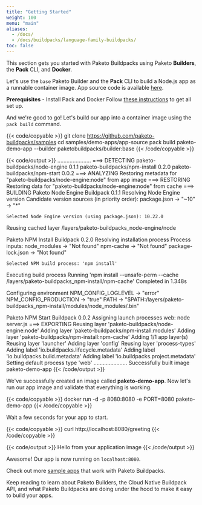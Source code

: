 ```yaml
---
title: "Getting Started"
weight: 100
menu: "main"
aliases:
  - /docs/
  - /docs/buildpacks/language-family-buildpacks/
toc: false
---
```


This section gets you started with Paketo Buildpacks using Paketo **Builders**, the **Pack** CLI, and **Docker**.

Let's use the `base` Paketo Builder and the **Pack** CLI to build a Node.js app
as a runnable container image. App source code is available
[here](https://github.com/paketo-buildpacks/samples/tree/main/demo-apps/app-source).

**Prerequisites** - Install Pack and Docker
Follow [these instructions](https://buildpacks.io/docs/install-pack/) to get all set up.

And we're good to go! Let's build our app into a container image using the `pack build` command.

{{< code/copyable >}}
git clone https://github.com/paketo-buildpacks/samples
cd samples/demo-apps/app-source
pack build paketo-demo-app --builder paketobuildpacks/builder:base
{{< /code/copyable >}}

{{< code/output >}}
......................
===> DETECTING
paketo-buildpacks/node-engine 0.1.1
paketo-buildpacks/npm-install 0.2.0
paketo-buildpacks/npm-start   0.0.2
===> ANALYZING
Restoring metadata for "paketo-buildpacks/node-engine:node" from app image
===> RESTORING
Restoring data for "paketo-buildpacks/node-engine:node" from cache
===> BUILDING
Paketo Node Engine Buildpack 0.1.1
  Resolving Node Engine version
    Candidate version sources (in priority order):
      package.json -> "~10"
      <unknown>    -> "*"

    Selected Node Engine version (using package.json): 10.22.0

  Reusing cached layer /layers/paketo-buildpacks_node-engine/node

Paketo NPM Install Buildpack 0.2.0
  Resolving installation process
    Process inputs:
      node_modules      -> "Not found"
      npm-cache         -> "Not found"
      package-lock.json -> "Not found"

    Selected NPM build process: 'npm install'

  Executing build process
    Running 'npm install --unsafe-perm --cache /layers/paketo-buildpacks_npm-install/npm-cache'
      Completed in 1.348s

  Configuring environment
    NPM_CONFIG_LOGLEVEL   -> "error"
    NPM_CONFIG_PRODUCTION -> "true"
    PATH                  -> "$PATH:/layers/paketo-buildpacks_npm-install/modules/node_modules/.bin"

Paketo NPM Start Buildpack 0.0.2
  Assigning launch processes
    web: node server.js
===> EXPORTING
Reusing layer 'paketo-buildpacks/node-engine:node'
Adding layer 'paketo-buildpacks/npm-install:modules'
Adding layer 'paketo-buildpacks/npm-install:npm-cache'
Adding 1/1 app layer(s)
Reusing layer 'launcher'
Adding layer 'config'
Reusing layer 'process-types'
Adding label 'io.buildpacks.lifecycle.metadata'
Adding label 'io.buildpacks.build.metadata'
Adding label 'io.buildpacks.project.metadata'
Setting default process type 'web'
......................
Successfully built image paketo-demo-app
{{< /code/output >}}

We've successfully created an image called **paketo-demo-app**. Now let's run our app image and validate that everything is working.

{{< code/copyable >}}
docker run -d -p 8080:8080 -e PORT=8080 paketo-demo-app
{{< /code/copyable >}}

Wait a few seconds for your app to start.

{{< code/copyable >}}
curl http://localhost:8080/greeting
{{< /code/copyable >}}

{{< code/output >}}
Hello from your application image
{{< /code/output >}}

Awesome! Our app is now running on `localhost:8080`.

Check out more [sample apps](https://github.com/paketo-buildpacks/samples) that work with Paketo Buildpacks.

Keep reading to learn about Paketo Builders, the Cloud Native Buildpack API, and what Paketo Buildpacks are doing under the hood to make it easy to build your apps.
